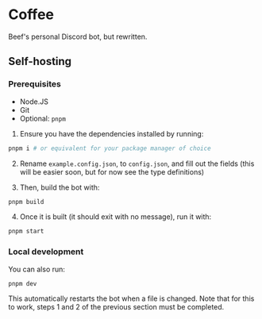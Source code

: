 # Coffee

Beef's personal Discord bot, but rewritten.

## Self-hosting

### Prerequisites

* Node.JS
* Git
* Optional: `pnpm`

1. Ensure you have the dependencies installed by running:
```sh
pnpm i # or equivalent for your package manager of choice
```

2. Rename `example.config.json`, to `config.json`, and fill out the fields (this will be easier soon, but for now see the type definitions)

3. Then, build the bot with:
```sh
pnpm build
```

4. Once it is built (it should exit with no message), run it with:
```sh
pnpm start
```

### Local development

You can also run:
```sh
pnpm dev
```

This automatically restarts the bot when a file is changed. Note that for this to work, steps 1 and 2 of the previous section must be completed.
